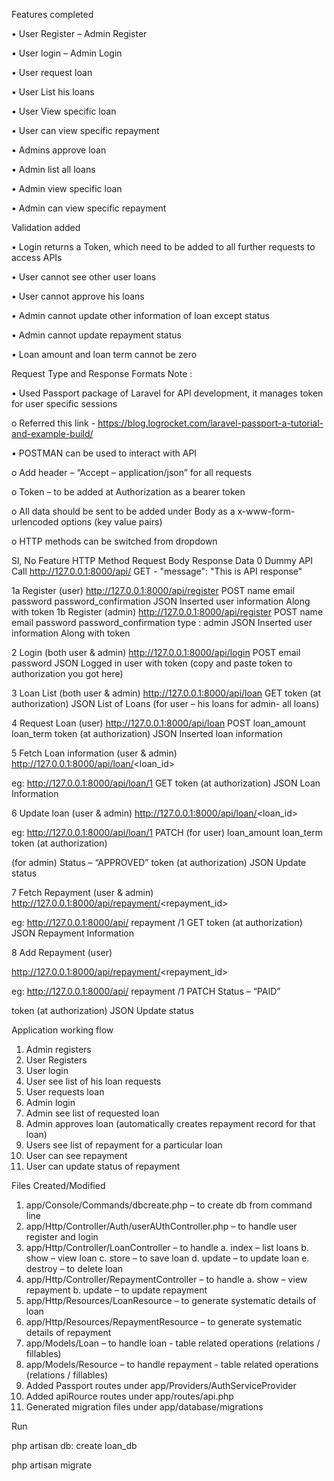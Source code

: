Features completed

•	User Register – Admin Register

•	User login – Admin Login

•	User request loan

•	User List his loans

•	User View specific loan

•	User can view specific repayment

•	Admins approve loan

•	Admin list all loans

•	Admin view specific loan

•	Admin can view specific repayment

Validation added

•	Login returns a Token, which need to be added to all further requests to access APIs

•	User cannot see other user loans

•	User cannot approve his loans

•	Admin cannot update other information of loan except status

•	Admin cannot update repayment status

•	Loan amount and loan term cannot be zero


Request Type and Response Formats
Note :  

•	Used Passport package of Laravel for API development, it manages token for user specific sessions

o	Referred this link - https://blog.logrocket.com/laravel-passport-a-tutorial-and-example-build/

•	POSTMAN can be used to interact with API

o	Add header – “Accept – application/json” for all requests

o	Token – to be added at Authorization as a bearer token

o	All data should be sent to be added under Body as a x-www-form-urlencoded options (key value pairs)

o	HTTP methods can be switched from dropdown




Sl, No	Feature	HTTP Method	Request Body	Response Data
0	Dummy API Call 
http://127.0.0.1:8000/api/	GET	-	"message": 
"This is API response"

1a	Register (user)
http://127.0.0.1:8000/api/register	POST	name
email
password
password_confirmation
	JSON
Inserted user information
Along with token
1b	Register (admin)
http://127.0.0.1:8000/api/register	POST	name
email
password
password_confirmation
type : admin	JSON
Inserted user information
Along with token

2	Login (both user & admin)
http://127.0.0.1:8000/api/login	POST	email
password	JSON
Logged in user with token
(copy and paste token to authorization you got here)

3	Loan List (both user & admin)
http://127.0.0.1:8000/api/loan	GET	token (at authorization)	JSON
List of Loans 
(for user – his loans
for admin- all loans)

4	Request Loan (user)
http://127.0.0.1:8000/api/loan	POST	loan_amount
loan_term
token (at authorization)	JSON
Inserted loan information

5	Fetch Loan information (user & admin)
http://127.0.0.1:8000/api/loan/<loan_id>

eg: http://127.0.0.1:8000/api/loan/1	GET	token (at authorization)	JSON
Loan Information

6	Update loan (user & admin)
http://127.0.0.1:8000/api/loan/<loan_id>

eg: http://127.0.0.1:8000/api/loan/1	PATCH	(for user)
loan_amount
loan_term
token (at authorization)

(for admin)
Status – “APPROVED”
token (at authorization)	JSON
Update status

7	Fetch Repayment (user & admin)
http://127.0.0.1:8000/api/repayment/<repayment_id>

eg: http://127.0.0.1:8000/api/ repayment /1	GET	token (at authorization)	JSON
Repayment Information

8	Add Repayment (user)

http://127.0.0.1:8000/api/repayment/<repayment_id>

eg: http://127.0.0.1:8000/api/ repayment /1	PATCH	Status – “PAID”

token (at authorization)	JSON
Update status



Application working flow

1.	Admin registers
2.	User Registers
3.	User login
4.	User see list of his loan requests
5.	User requests loan
6.	Admin login
7.	Admin see list of requested loan
8.	Admin approves loan (automatically creates repayment record for that loan)
9.	Users see list of repayment for a particular loan
10.	User can see repayment
11.	User can update status of repayment


Files Created/Modified
1.	app/Console/Commands/dbcreate.php – to create db from command line
2.	app/Http/Controller/Auth/userAUthController.php – to handle user register and login
3.	app/Http/Controller/LoanController – to handle
a.	index – list loans
b.	show – view loan
c.	store – to save loan
d.	update – to update loan
e.	destroy – to delete loan
4.	app/Http/Controller/RepaymentController – to handle
a.	show – view repayment
b.	update – to update repayment
5.	app/Http/Resources/LoanResource – to generate systematic details of loan 
6.	app/Http/Resources/RepaymentResource – to generate systematic details of repayment 
7.	app/Models/Loan – to handle loan - table related operations (relations / fillables) 
8.	app/Models/Resource – to handle repayment - table related operations (relations / fillables) 
9.	Added Passport routes under app/Providers/AuthServiceProvider
10.	Added apiRource routes under app/routes/api.php
11.	Generated migration files under app/database/migrations


Run 

php artisan db: create loan_db

php artisan migrate

